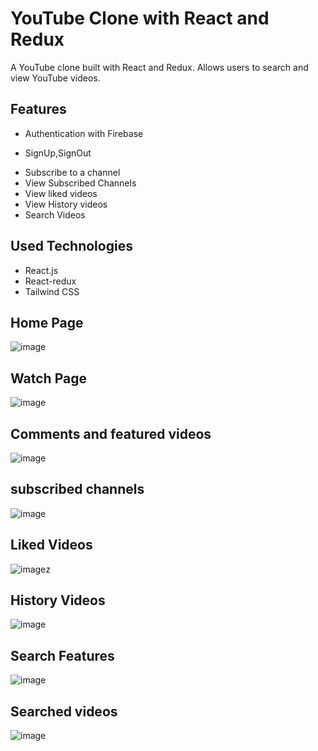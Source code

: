 # YouTube Clone with React and Redux

A YouTube clone built with React and Redux. Allows users to search and view YouTube videos.

## Features
 * Authentication with Firebase
  - SignUp,SignOut
 * Subscribe to a channel
 * View Subscribed Channels
 * View liked videos
 * View History videos
 * Search Videos

## Used Technologies
 * React.js
 * React-redux
 * Tailwind CSS

## Home Page
![image](https://github.com/biplab987/Youtube-clone/assets/130878396/cff88f58-be4d-42e0-a7d9-5612c5d41c09)

## Watch Page
![image](https://github.com/biplab987/Youtube-clone/assets/130878396/75e8aed8-c2e0-4ca5-9e0c-9f8b5e09daec)

## Comments and featured videos
![image](https://github.com/biplab987/Youtube-clone/assets/130878396/97a930c0-478d-4ccd-9a40-c287e069914e)

## subscribed channels 
![image](https://github.com/biplab987/Youtube-clone/assets/130878396/2ea15ded-89e8-4868-82ea-b85842683f79)

## Liked Videos 
![image](https://github.com/biplab987/Youtube-clone/assets/130878396/56e95020-a517-4171-b414-4d4c4930d3b2)z

## History Videos
![image](https://github.com/biplab987/Youtube-clone/assets/130878396/4f568282-1d3e-4f18-809a-f6291871631e)

## Search Features
![image](https://github.com/biplab987/Youtube-clone/assets/130878396/718f5655-8dbb-4962-ba07-aa18231e8fa5)

## Searched videos 
![image](https://github.com/biplab987/Youtube-clone/assets/130878396/499fb3ea-fd75-455f-b0f1-8ef8b56a1dea)





